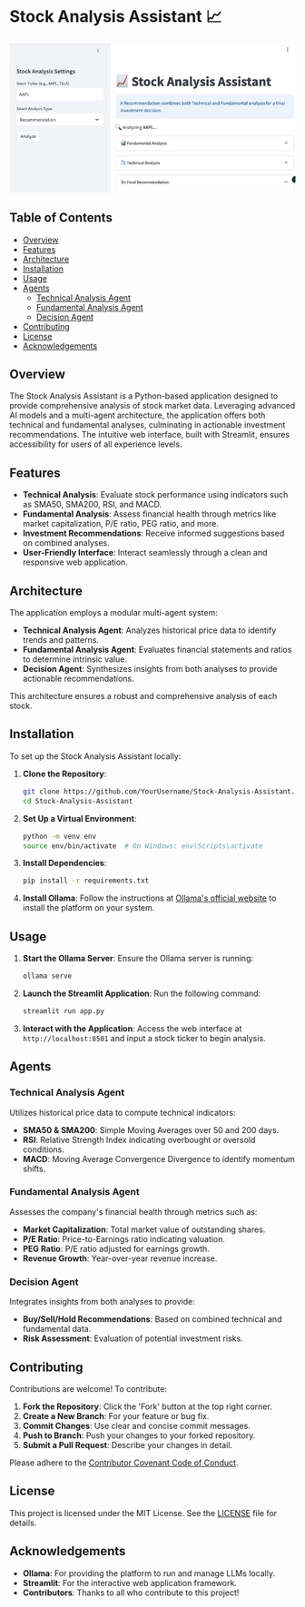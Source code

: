 # Stock Analysis Assistant 📈
![App interface](https://github.com/hkumar00/AI-Agents/blob/main/images/StockAnalysisApp.png)
## Table of Contents

- [Overview](#overview)
- [Features](#features)
- [Architecture](#architecture)
- [Installation](#installation)
- [Usage](#usage)
- [Agents](#agents)
  - [Technical Analysis Agent](#technical-analysis-agent)
  - [Fundamental Analysis Agent](#fundamental-analysis-agent)
  - [Decision Agent](#decision-agent)
- [Contributing](#contributing)
- [License](#license)
- [Acknowledgements](#acknowledgements)

## Overview
The Stock Analysis Assistant is a Python-based application designed to provide comprehensive analysis of stock market data. Leveraging advanced AI models and a multi-agent architecture, the application offers both technical and fundamental analyses, culminating in actionable investment recommendations. The intuitive web interface, built with Streamlit, ensures accessibility for users of all experience levels.

## Features

- **Technical Analysis**: Evaluate stock performance using indicators such as SMA50, SMA200, RSI, and MACD.
- **Fundamental Analysis**: Assess financial health through metrics like market capitalization, P/E ratio, PEG ratio, and more.
- **Investment Recommendations**: Receive informed suggestions based on combined analyses.
- **User-Friendly Interface**: Interact seamlessly through a clean and responsive web application.

## Architecture
The application employs a modular multi-agent system:

- **Technical Analysis Agent**: Analyzes historical price data to identify trends and patterns.
- **Fundamental Analysis Agent**: Evaluates financial statements and ratios to determine intrinsic value.
- **Decision Agent**: Synthesizes insights from both analyses to provide actionable recommendations.

This architecture ensures a robust and comprehensive analysis of each stock.

## Installation
To set up the Stock Analysis Assistant locally:

1. **Clone the Repository**:
   ```bash
   git clone https://github.com/YourUsername/Stock-Analysis-Assistant.git
   cd Stock-Analysis-Assistant
   ```

2. **Set Up a Virtual Environment**:
   ```bash
   python -m venv env
   source env/bin/activate  # On Windows: env\Scripts\activate
   ```

3. **Install Dependencies**:
   ```bash
   pip install -r requirements.txt
   ```

4. **Install Ollama**:
   Follow the instructions at [Ollama's official website](https://www.ollama.ai/) to install the platform on your system.

## Usage

1. **Start the Ollama Server**:
   Ensure the Ollama server is running:
   ```bash
   ollama serve
   ```

2. **Launch the Streamlit Application**:
   Run the following command:
   ```bash
   streamlit run app.py
   ```

3. **Interact with the Application**:
   Access the web interface at `http://localhost:8501` and input a stock ticker to begin analysis.

## Agents

### Technical Analysis Agent
Utilizes historical price data to compute technical indicators:

- **SMA50 & SMA200**: Simple Moving Averages over 50 and 200 days.
- **RSI**: Relative Strength Index indicating overbought or oversold conditions.
- **MACD**: Moving Average Convergence Divergence to identify momentum shifts.

### Fundamental Analysis Agent
Assesses the company's financial health through metrics such as:

- **Market Capitalization**: Total market value of outstanding shares.
- **P/E Ratio**: Price-to-Earnings ratio indicating valuation.
- **PEG Ratio**: P/E ratio adjusted for earnings growth.
- **Revenue Growth**: Year-over-year revenue increase.

### Decision Agent
Integrates insights from both analyses to provide:

- **Buy/Sell/Hold Recommendations**: Based on combined technical and fundamental data.
- **Risk Assessment**: Evaluation of potential investment risks.

## Contributing
Contributions are welcome! To contribute:

1. **Fork the Repository**: Click the 'Fork' button at the top right corner.
2. **Create a New Branch**: For your feature or bug fix.
3. **Commit Changes**: Use clear and concise commit messages.
4. **Push to Branch**: Push your changes to your forked repository.
5. **Submit a Pull Request**: Describe your changes in detail.

Please adhere to the [Contributor Covenant Code of Conduct](https://www.contributor-covenant.org/version/2/0/code_of_conduct/).

## License
This project is licensed under the MIT License. See the [LICENSE](LICENSE) file for details.

## Acknowledgements

- **Ollama**: For providing the platform to run and manage LLMs locally.
- **Streamlit**: For the interactive web application framework.
- **Contributors**: Thanks to all who contribute to this project!
